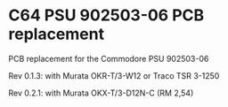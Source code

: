 # C64 PSU 902503-06 PCB replacement
PCB replacement for the Commodore PSU 902503-06

Rev 0.1.3: with Murata OKR-T/3-W12 or Traco TSR 3-1250

Rev 0.2.1: with Murata OKX-T/3-D12N-C (RM 2,54)
